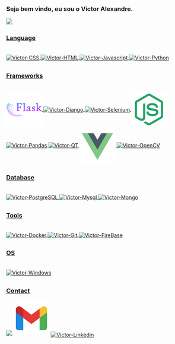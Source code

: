 ### Seja bem vindo, eu sou o Victor Alexandre.

 <div>
  <a href="https://github.com/VictorAlexandre1986">
  <img height="200em" src="https://github-readme-stats.vercel.app/api?username=VictorAlexandre1986&show_icons=true&theme=dark&include_all_commits=true&count_private=true"/>

</div>
  
  
 
 ### Language 
 
<div style="display: inline_block"><br>
  <img align="center" alt="Victor-CSS" height="60" width="200" src="https://cdn.jsdelivr.net/gh/devicons/devicon/icons/css3/css3-original-wordmark.svg">
  <img align="center" alt="Victor-HTML" height="60" width="200" src="https://cdn.jsdelivr.net/gh/devicons/devicon/icons/html5/html5-original-wordmark.svg">
  <img align="center" alt="Victor-Javascript" height="60" width="200" src="https://cdn.jsdelivr.net/gh/devicons/devicon/icons/javascript/javascript-original.svg">
  <img align="center" alt="Victor-Python" height="60" width="200" src="https://cdn.jsdelivr.net/gh/devicons/devicon/icons/python/python-original-wordmark.svg">    
</div>
  
 
 
  ##
 
 ### Frameworks
 <div style="display: inline_block"><br>
    <img align="center" alt="Victor-flask"  src="icons8-flask-96.png"> 
    <img align="center" alt="Victor-Django" height="60" width="200" src="https://cdn.jsdelivr.net/gh/devicons/devicon/icons/django/django-plain-wordmark.svg">     
    <img align="center" alt="Victor-Selenium" height="60" width="200" src="https://cdn.jsdelivr.net/gh/devicons/devicon/icons/selenium/selenium-original.svg">
    <img align="center" alt="Victor-Node" src="node.png">          
    <img align="center" alt="Victor-Pandas" height="60" width="200" src="https://cdn.jsdelivr.net/gh/devicons/devicon/icons/pandas/pandas-original-wordmark.svg"> 
    <img align="center" alt="Victor-QT" height="60" width="200" src="https://cdn.jsdelivr.net/gh/devicons/devicon/icons/qt/qt-original.svg">  
    <img align="center" alt="Victor-vue" src="vue.png.png">
     <img align="center" alt="Victor-OpenCV" height="60" width="200" src="https://cdn.jsdelivr.net/gh/devicons/devicon/icons/opencv/opencv-original-wordmark.svg">          
 </div>
 
 ##
 
  ### Database
 <div style="display: inline_block"><br>
     <img align="center" alt="Victor-PostgreSQL" height="60" width="200" src="https://cdn.jsdelivr.net/gh/devicons/devicon/icons/postgresql/postgresql-plain-wordmark.svg">
     <img align="center" alt="Victor-Mysql" height="60" width="200" src="https://cdn.jsdelivr.net/gh/devicons/devicon/icons/mysql/mysql-plain-wordmark.svg">  
     <img align="center" alt="Victor-Mongo" height="60" width="200" src="https://cdn.jsdelivr.net/gh/devicons/devicon/icons/mongodb/mongodb-original-wordmark.svg">
 </div>
 
 ##
 
   ### Tools
 <div style="display: inline_block"><br>
     <img align="center" alt="Victor-Docker" height="60" width="200" src="https://cdn.jsdelivr.net/gh/devicons/devicon/icons/docker/docker-original-wordmark.svg">
     <img align="center" alt="Victor-Git" height="60" width="200" src="https://cdn.jsdelivr.net/gh/devicons/devicon/icons/git/git-original-wordmark.svg">         
      <img align="center" alt="Victor-FireBase" height="60" width="200" src="https://cdn.jsdelivr.net/gh/devicons/devicon/icons/firebase/firebase-plain-wordmark.svg">
 </div>
 
 ##
 
 ### OS
  <div style="display: inline_block"><br>
     <img align="center" alt="Victor-Windows" height="30" width="100" src="https://cdn.jsdelivr.net/gh/devicons/devicon/icons/windows8/windows8-original.svg">         
 </div>
 

 
 ##
 
 ### Contact
  <div> 
  <a href="https://victoralexandre29051986.medium.com/atalhos-úteis-para-vs-code-6530769eac5d" target="_blank"><img src="https://img.shields.io/badge/Medium-12100E?style=for-the-badge&logo=medium&logoColor=white"></a>
  <a href = "mailto:victoralexandre29051986@gmail.com"><img src="icons8-gmail-96.png"></a>
  <a href="https://www.linkedin.com/in/victor-alexandre-017024202/" target="_blank"><img align="center" alt="Victor-Linkedin" height="60" width="200" src="https://cdn.jsdelivr.net/gh/devicons/devicon/icons/linkedin/linkedin-original.svg"></a> 
  
          
 
 
  

